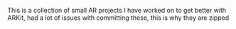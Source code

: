 This is a collection of small AR projects I have worked on to get better with ARKit, had a lot of issues with committing these, this is why they are zipped
